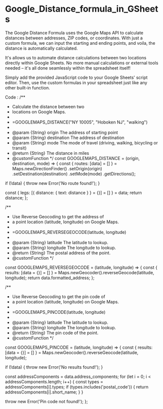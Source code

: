 # Google_Distance_formula_in_GSheets
The Google Distance Formula uses the Google Maps API to calculate distances between addresses, ZIP codes, or coordinates. With just a custom formula, we can input the starting and ending points, and voila, the distance is automatically calculated.

It's allows us to automate distance calculations between two locations directly within Google Sheets. No more manual calculations or external tools needed – it's all done seamlessly within the spreadsheet itself!


Simply add the provided JavaScript code to your Google Sheets' script editor. Then, use the custom formulas in your spreadsheet just like any other built-in function.

Code :
/**
 * Calculate the distance between two
 * locations on Google Maps.
 *
 * =GOOGLEMAPS_DISTANCE("NY 10005", "Hoboken NJ", "walking")
 *
 * @param {String} origin The address of starting point
 * @param {String} destination The address of destination
 * @param {String} mode The mode of travel (driving, walking, bicycling or transit)
 * @return {String} The distance in miles
 * @customFunction
 */
const GOOGLEMAPS_DISTANCE = (origin, destination, mode) => {
  const { routes: [data] = [] } = Maps.newDirectionFinder()
    .setOrigin(origin)
    .setDestination(destination)
    .setMode(mode)
    .getDirections();

  if (!data) {
    throw new Error('No route found!');
  }

  const { legs: [{ distance: { text: distance } } = {}] = [] } = data;
  return distance;
};




/**
 * Use Reverse Geocoding to get the address of
 * a point location (latitude, longitude) on Google Maps.
 *
 * =GOOGLEMAPS_REVERSEGEOCODE(latitude, longitude)
 *
 * @param {String} latitude The latitude to lookup.
 * @param {String} longitude The longitude to lookup.
 * @return {String} The postal address of the point.
 * @customFunction
 */

const GOOGLEMAPS_REVERSEGEOCODE = (latitude, longitude) => {
  const { results: [data = {}] = [] } = Maps.newGeocoder().reverseGeocode(latitude, longitude);
  return data.formatted_address;
};


/**
 * Use Reverse Geocoding to get the pin code of
 * a point location (latitude, longitude) on Google Maps.
 *
 * =GOOGLEMAPS_PINCODE(latitude, longitude)
 *
 * @param {String} latitude The latitude to lookup.
 * @param {String} longitude The longitude to lookup.
 * @return {String} The pin code of the point.
 * @customFunction
 */

const GOOGLEMAPS_PINCODE = (latitude, longitude) => {
  const { results: [data = {}] = [] } = Maps.newGeocoder().reverseGeocode(latitude, longitude);
  
  if (!data) {
    throw new Error('No results found!');
  }
  
  const addressComponents = data.address_components;
  for (let i = 0; i < addressComponents.length; i++) {
    const types = addressComponents[i].types;
    if (types.includes('postal_code')) {
      return addressComponents[i].short_name;
    }
  }
  
  throw new Error('Pin code not found!');
};
